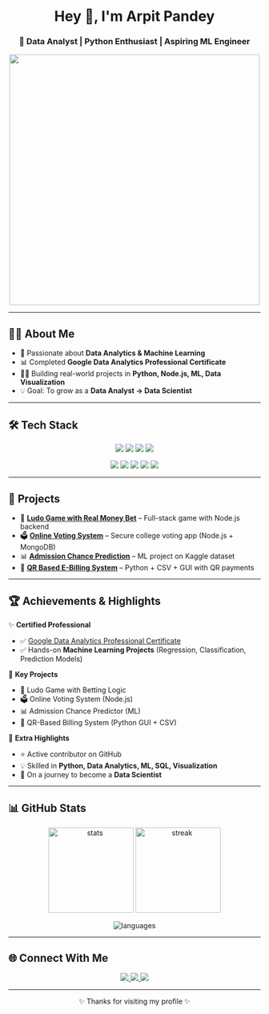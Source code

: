 <!-- Banner / Introduction -->
<h1 align="center">Hey 👋, I'm Arpit Pandey</h1>
<h3 align="center">🚀 Data Analyst | Python Enthusiast | Aspiring ML Engineer</h3>

<p align="center">
  <img src="https://media.giphy.com/media/qgQUggAC3Pfv687qPC/giphy.gif" width="500"/>
</p>

---

## 👨‍💻 About Me  
- 🎯 Passionate about **Data Analytics & Machine Learning**  
- 📊 Completed **Google Data Analytics Professional Certificate**  
- 🧑‍💻 Building real-world projects in **Python, Node.js, ML, Data Visualization**  
- 💡 Goal: To grow as a **Data Analyst → Data Scientist**  

---

## 🛠️ Tech Stack  

<p align="center">
  <!-- Languages -->
  <img src="https://img.shields.io/badge/Python-3670A0?style=for-the-badge&logo=python&logoColor=ffdd54"/>
  <img src="https://img.shields.io/badge/Java-ED8B00?style=for-the-badge&logo=openjdk&logoColor=white"/>
  <img src="https://img.shields.io/badge/JavaScript-F7DF1E?style=for-the-badge&logo=javascript&logoColor=black"/>
  <img src="https://img.shields.io/badge/Node.js-43853D?style=for-the-badge&logo=node.js&logoColor=white"/>
</p>

<p align="center">
  <!-- Tools -->
  <img src="https://img.shields.io/badge/MySQL-005C84?style=for-the-badge&logo=mysql&logoColor=white"/>
  <img src="https://img.shields.io/badge/MongoDB-4EA94B?style=for-the-badge&logo=mongodb&logoColor=white"/>
  <img src="https://img.shields.io/badge/Pandas-150458?style=for-the-badge&logo=pandas&logoColor=white"/>
  <img src="https://img.shields.io/badge/Matplotlib-ffffff?style=for-the-badge&logo=plotly&logoColor=blue"/>
  <img src="https://img.shields.io/badge/PowerBI-F2C811?style=for-the-badge&logo=powerbi&logoColor=black"/>
</p>

---

## 🚀 Projects  

- 🎲 **[Ludo Game with Real Money Bet](#)** – Full-stack game with Node.js backend  
- 🗳 **[Online Voting System](#)** – Secure college voting app (Node.js + MongoDB)  
- 📊 **[Admission Chance Prediction](#)** – ML project on Kaggle dataset  
- 🧾 **[QR Based E-Billing System](#)** – Python + CSV + GUI with QR payments  

---

## 🏆 Achievements & Highlights  

✨ **Certified Professional**  
- ✅ [Google Data Analytics Professional Certificate](https://coursera.org/verify/professional-cert/V4Q4OGCIOKH)  
- ✅ Hands-on **Machine Learning Projects** (Regression, Classification, Prediction Models)  

🚀 **Key Projects**  
- 🎲 Ludo Game with Betting Logic  
- 🗳 Online Voting System (Node.js)  
- 📊 Admission Chance Predictor (ML)  
- 🧾 QR-Based Billing System (Python GUI + CSV)  

🌟 **Extra Highlights**  
- ⭐ Active contributor on GitHub  
- 💡 Skilled in **Python, Data Analytics, ML, SQL, Visualization**  
- 🎯 On a journey to become a **Data Scientist**  

---

## 📊 GitHub Stats  

<p align="center">
  <img src="https://github-readme-stats.vercel.app/api?username=arpit0111&show_icons=true&theme=tokyonight" alt="stats" height="170"/>
  <img src="https://github-readme-streak-stats.herokuapp.com/?user=arpit0111&theme=tokyonight" alt="streak" height="170"/>
</p>

<p align="center">
  <img src="https://github-readme-stats.vercel.app/api/top-langs/?username=arpit0111&layout=compact&theme=tokyonight" alt="languages"/>
</p>

---

## 🌐 Connect With Me  

<p align="center">
  <a href="https://www.linkedin.com/in/arpit-pandey-160180320" target="_blank">
    <img src="https://img.shields.io/badge/LinkedIn-%230077B5.svg?&style=for-the-badge&logo=linkedin&logoColor=white"/>
  </a>
  <a href="mailto:arpitpandey2004ap@gmail.com">
    <img src="https://img.shields.io/badge/Gmail-D14836?style=for-the-badge&logo=gmail&logoColor=white"/>
  </a>
  <a href="https://github.com/arpit0111">
    <img src="https://img.shields.io/badge/GitHub-100000?style=for-the-badge&logo=github&logoColor=white"/>
  </a>
</p>

---

<p align="center">✨ Thanks for visiting my profile ✨</p>
